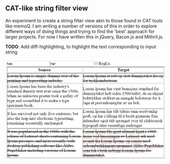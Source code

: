 CAT-like string filter view
---------------------------

An experiment to create a string filter view akin to those found in CAT tools like memoQ. I am writing a number of versions of this in order to explore different ways of doing things and trying to find the 'best' approach for larger projects. For now I have written this in jQuery, Bacon.js and Mithril.js.

**TODO**:
Add diff-highlighting, to highlight the text corresponding to input string

![alt tag](https://github.com/EirikBirkeland/cat-filter/blob/master/example.PNG)
